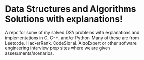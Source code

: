 # Data Structures and Algorithms Solutions with explanations!

A repo for some of my solved DSA problems with explanations and implementations in C, C++, and/or Python!
Many of these are from Leetcode, HackerRank, CodeSignal, AlgoExpert or other software engineering interview
prep sites where we are given assessments/scenarios.
